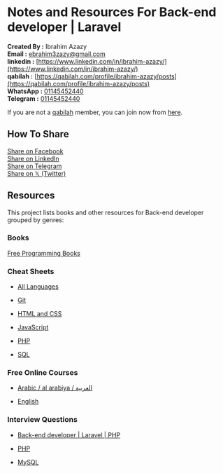# Notes and Resources For Back-end developer | Laravel

<div align="center" markdown="1">

<!-- [![Hacktoberfest 2023 stats](https://img.shields.io/github/hacktoberfest/2023/EbookFoundation/free-programming-books?label=Hacktoberfest+2023)](https://github.com/EbookFoundation/free-programming-books/pulls?q=is%3Apr+is%3Amerged+created%3A2023-10-01..2023-10-31) -->

</div>

**Created By :** Ibrahim Azazy
<br> **Email :** [ebrahim3zazy@gmail.com](ebrahim3zazy@gmail.com)
<br> **linkedin :** [https://www.linkedin.com/in/ibrahim-azazy/](https://www.linkedin.com/in/ibrahim-azazy/)
<br> **qabilah :** [https://qabilah.com/profile/ibrahim-azazy/posts](https://qabilah.com/profile/ibrahim-azazy/posts)
<br> **WhatsApp :** [01145452440](https://wa.me/+2001145452440)
<br> **Telegram :** [01145452440](https://t.me/+2001145452440)

If you are not a [qabilah](https://qabilah.com/) member, you can join now from [here](https://qabilah.com/waiting-list/Xxo3bJObIKpt8IBYIhJBLg).

<!-- ## Intro -->

<!-- ## How To Contribute -->

## How To Share

<div align="left" markdown="1">
<a href="https://www.facebook.com/share.php?u=https://github.com/Ibarhim3zazy/programing-for-all/blob/master/README.md&p[images][0]=&p[title]=Programming%20For%20All&p[summary]=">Share on Facebook</a><br>
<a href="http://www.linkedin.com/shareArticle?mini=true&url=https://github.com/Ibarhim3zazy/programing-for-all/blob/master/README.md&title=Programming%20For%20All&summary=&source=">Share on LinkedIn</a><br>
<a href="https://t.me/share/url?url=https://github.com/Ibarhim3zazy/programing-for-all/blob/master/README.md">Share on Telegram</a><br>
<a href="https://twitter.com/intent/tweet?text=https://github.com/Ibarhim3zazy/programing-for-all/blob/master/README.md%0AProgramming%20For%20All">Share on 𝕏 (Twitter)</a><br>
</div>

## Resources

This project lists books and other resources for Back-end developer grouped by genres:

### Books

[Free Programming Books](https://github.com/EbookFoundation/free-programming-books/blob/main/README.md)

<!-- [English, By Subject](books/free-programming-books-subjects.md) -->

### Cheat Sheets

- [All Languages](https://github.com/EbookFoundation/free-programming-books/blob/main/more/free-programming-cheatsheets.md)

- [Git](https://github.com/EbookFoundation/free-programming-books/blob/main/more/free-programming-cheatsheets.md#git)

- [HTML and CSS](https://github.com/EbookFoundation/free-programming-books/blob/main/more/free-programming-cheatsheets.md#html-and-css)

- [JavaScript](https://github.com/EbookFoundation/free-programming-books/blob/main/more/free-programming-cheatsheets.md#javascript)

- [PHP](https://github.com/EbookFoundation/free-programming-books/blob/main/more/free-programming-cheatsheets.md#php)

- [SQL](https://github.com/EbookFoundation/free-programming-books/blob/main/more/free-programming-cheatsheets.md#sql)

### Free Online Courses

- [Arabic / al arabiya / العربية](https://github.com/EbookFoundation/free-programming-books/blob/main/courses/free-courses-ar.md)

- [English](https://github.com/EbookFoundation/free-programming-books/blob/main/courses/free-courses-en.md)

### Interview Questions

- [Back-end developer | Laravel | PHP](more/interview-questions-junior-dev-laravel.md)

- [PHP](https://github.com/DopplerHQ/awesome-interview-questions?tab=readme-ov-file#php)
- [MySQL](https://github.com/DopplerHQ/awesome-interview-questions?tab=readme-ov-file#MySQL)

<!-- ## License

Each file included in this repository is licensed under the [CC BY License](https://github.com/EbookFoundation/free-programming-books/blob/main/LICENSE). -->
